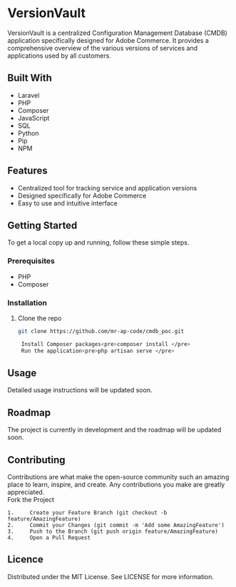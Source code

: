 # VersionVault

VersionVault is a centralized Configuration Management Database (CMDB) application specifically designed for Adobe Commerce. It provides a comprehensive overview of the various versions of services and applications used by all customers.

## Built With

- Laravel
- PHP
- Composer
- JavaScript
- SQL
- Python
- Pip
- NPM

## Features

- Centralized tool for tracking service and application versions
- Designed specifically for Adobe Commerce
- Easy to use and intuitive interface

## Getting Started

To get a local copy up and running, follow these simple steps.

### Prerequisites

- PHP
- Composer

### Installation

1. Clone the repo
   ```sh
   git clone https://github.com/mr-ap-code/cmdb_poc.git

    Install Composer packages<pre>composer install </pre>
    Run the application<pre>php artisan serve </pre>
    ```
   
## Usage
Detailed usage instructions will be updated soon. 

## Roadmap  
The project is currently in development and the roadmap will be updated soon.

## Contributing
Contributions are what make the open-source community such an amazing place to learn, inspire, and create. Any contributions you make are greatly appreciated.  
Fork the Project

    1.     Create your Feature Branch (git checkout -b feature/AmazingFeature)
    2.     Commit your Changes (git commit -m 'Add some AmazingFeature')
    3.     Push to the Branch (git push origin feature/AmazingFeature)
    4.     Open a Pull Request

## Licence  
Distributed under the MIT License. See LICENSE for more information.


